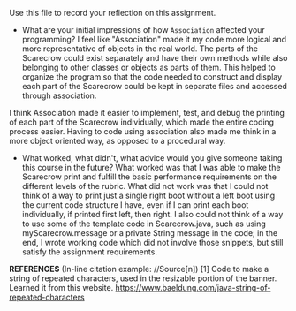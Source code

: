 Use this file to record your reflection on this assignment.

- What are your initial impressions of how `Association` affected your programming?
I feel like "Association" made it my code more logical and more representative of objects in the real world. The parts of the Scarecrow could exist separately and have their own methods while also belonging to other classes or objects as parts of them. This helped to organize the program so that the code needed to construct and display each part of the Scarecrow could be kept in separate files and accessed through association. 

I think Association made it easier to implement, test, and debug the printing of each part of the Scarecrow individually, which made the entire coding process easier. Having to code using association also made me think in a more object oriented way, as opposed to a procedural way. 

- What worked, what didn't, what advice would you give someone taking this course in the future?
What worked was that I was able to make the Scarecrow print and fulfill the basic performance requirements 
on the different levels of the rubric. What did not work was that I could not think of a way to print just a single right boot without a 
left boot using the current code structure I have, even if I can print each boot individually, if printed first left, then right. I also could not 
think of a way to use some of the template code in Scarecrow.java, such as using myScarecrow.message or a private String message in the code; in the end, I wrote working code which did not involve those snippets, but still satisfy the assignment requirements.  

**REFERENCES** (In-line citation example: //Source[n])
[1] Code to make a string of repeated characters, used in the resizable portion of the banner. Learned it from this website. https://www.baeldung.com/java-string-of-repeated-characters 